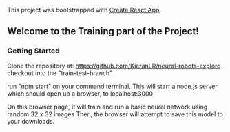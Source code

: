 This project was bootstrapped with [Create React App](https://github.com/facebook/create-react-app).

## Welcome to the Training part of the Project!

### Getting Started
Clone the repository at: https://github.com/KieranLR/neural-robots-explore
checkout into the "train-test-branch" 

run "npm start" on your command terminal. This will start a node.js server which 
should open up a browser, to localhost:3000

On this browser page, it will train and run a basic neural network using random 32 x 32 images
Then, the browser will attempt to save this model to your downloads. 
